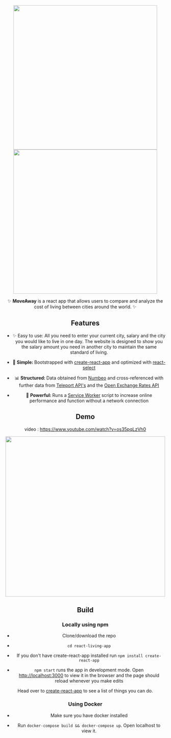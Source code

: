 <div align="center">
  
<img src="https://github.com/djirdehh/react-living-app/blob/master/src/entrypage.png" width="450"/>

<img src="https://github.com/djirdehh/react-living-app/blob/master/src/paris.png" width="450"/>


<p>✨ <strong>MoveAway</strong> is a react app that allows users to compare and analyze the cost of living between cities around   the world. ✨</p>




## Features
* ✨ Easy to use: All you need to enter your current city, salary and the city you would like to live in one day. The website is designed to show you the salary amount you need in another city to maintain the same standard of living.

* 🔩 <strong>Simple: </strong>Bootstrapped with [create-react-app](https://github.com/facebookincubator/create-react-app) and optimized with [react-select](https://github.com/JedWatson/react-select)

* 📊 <strong>Structured: </strong> Data obtained from [Numbeo](https://www.numbeo.com/cost-of-living/) and cross-referenced with further data from [Teleport API's](https://developers.teleport.org/api/) and the [Open Exchange Rates API](https://openexchangerates.org/)

* 💪 <strong>Powerful: </strong> Runs a [Service Worker](https://github.com/w3c/ServiceWorker) script to increase online performance and function without a network connection




## Demo

video : https://www.youtube.com/watch?v=os35pqLzVh0

<img src="https://github.com/djirdehh/react-living-app/blob/master/src/lastpage.png" width="500"/>

## Build

### Locally using npm
* Clone/download the repo

* `cd react-living-app`

* If you don't have create-react-app installed run `npm install create-react-app`

* `npm start` runs the app in development mode. Open [http://localhost:3000](http://localhost:3000) to view it in the browser and the page should reload whenever you make edits

<p>
Head over to <a href="https://github.com/facebookincubator/create-react-app">create-react-app</a> to see a list of things you can do.
</p>

### Using Docker

* Make sure you have docker installed

* Run `docker-compose build && docker-compose up`. Open localhost to view it.




